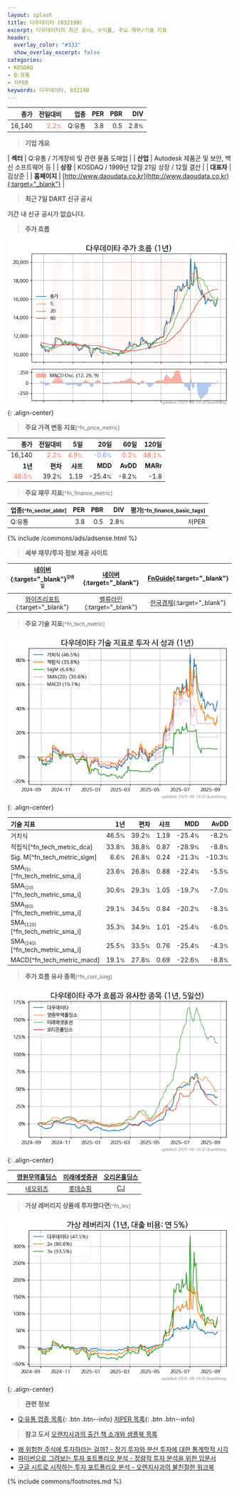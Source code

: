 ```yaml
---
layout: splash
title: 다우데이타 (032190)
excerpt: 다우데이타의 최근 공시, 수익률, 주요 재무/기술 지표
header:
  overlay_color: "#333"
  show_overlay_excerpt: false
categories:
- KOSDAQ
- Q:유통
- 저PER
keywords: 다우데이타, 032190
---
```


| **종가** | **전일대비** | **업종** | **PER** | **PBR** | **DIV** |
| -------: | -----------: | -------: | ------: | ------: | ------: |
| 16,140 | <span style="color: tomato">2.2<small>%</small></span> | Q:유통 | 3.8 | 0.5 | 2.8<small>%</small> |

<!-- more -->


> **기업 개요**<a id="company"></a>

| <span style="white-space:nowrap;">**섹터**</span> | Q:유통 / 기계장비 및 관련 물품 도매업 |
| <span style="white-space:nowrap;">**산업**</span> | Autodesk 제품군 및 보안, 백신 소프트웨어 등 |
| <span style="white-space:nowrap;">**상장**</span> | KOSDAQ / 1999년 12월 21일 상장 / 12월 결산 |
| <span style="white-space:nowrap;">**대표자**</span> | 김상준 |
| <span style="white-space:nowrap;">**홈페이지**</span> | [http://www.daoudata.co.kr](http://www.daoudata.co.kr){:target="_blank"} |


> **최근 7일 DART 신규 공시**<a id="dart"></a>

기간 내 신규 공시가 없습니다.


> **주가 흐름**<a id="price"></a>

![032190](/stock/images/032190.png){: .align-center}


> **주요 가격 변동 지표**<small>[^fn_price_metric]</small>

| **종가** | **전일대비** | **5일** | **20일** | **60일** | **120일** |
| -------: | -----------: | ------: | -------: | -------: | --------: |
| 16,140 | <span style="color: tomato">2.2<small>%</small></span> | <span style="color: tomato">4.9<small>%</small></span> | <span style="color: cornflowerblue">-0.6<small>%</small></span> | <span style="color: tomato">0.2<small>%</small></span> | <span style="color: tomato">48.1<small>%</small></span> |
| **1년** | **편차** | **샤프** | **MDD** | **AvDD** | **MARr** |
| <span style="color: tomato">46.5<small>%</small></span> | 39.2<small>%</small> | 1.19 | -25.4<small>%</small> | -8.2<small>%</small> | -1.8 |


> **주요 재무 지표**<small>[^fn_finance_metric]</small>

| **업종**<small>[^fn_sector_abbr]</small> | **PER** | **PBR** | **DIV** | **평가**<small>[^fn_finance_basic_tags]</small> |
| :--------------------------------------- | ------: | ------: | ------: | ----------------------------------------------: |
| Q:유통 | 3.8 | 0.5 | 2.8<small>%</small> | 저PER |



{% include /commons/ads/adsense.html %}

> **세부 재무/투자 정보 제공 사이트**

| [네이버](https://m.stock.naver.com/domestic/stock/032190/finance/summary){:target="_blank"}<sup><small>모바일</small></sup> | [네이버](https://finance.naver.com/item/coinfo.naver?code=032190){:target="_blank"} | [FnGuide](https://comp.fnguide.com/SVO2/ASP/SVD_Invest.asp?gicode=A032190&MenuYn=Y){:target="_blank"} |
| :---: | :---: | :---: |
| [와이즈리포트](https://comp.wisereport.co.kr/company/c1040001.aspx?cmp_cd=032190){:target="_blank"} | [밸류라인](https://www.valueline.co.kr/finance/summary/032190){:target="_blank"} | [한국경제](https://markets.hankyung.com/stock/032190/financial-summary){:target="_blank"} |


> **주요 기술 지표**<small>[^fn_tech_metric]</small>


![032190](/stock/images/032190_tech.png){: .align-center}

| **기술 지표** | **1년** | **편차** | **샤프** | **MDD** | **AvDD** |
| :------------ | ------: | -----------: | -------: | ------: | -------: |
| 거치식 | 46.5<small>%</small> | 39.2<small>%</small> | 1.19 | -25.4<small>%</small> | -8.2<small>%</small> |
| 적립식[^fn_tech_metric_dca] | 33.8<small>%</small> | 38.8<small>%</small> | 0.87 | -28.9<small>%</small> | -8.8<small>%</small> |
| Sig. M[^fn_tech_metric_sigm] | 6.6<small>%</small> | 26.8<small>%</small> | 0.24 | -21.3<small>%</small> | -10.3<small>%</small> |
| SMA<small><sub>(5)</sub></small>[^fn_tech_metric_sma_i] | 23.6<small>%</small> | 26.8<small>%</small> | 0.88 | -22.4<small>%</small> | -5.5<small>%</small> |
| SMA<small><sub>(20)</sub></small>[^fn_tech_metric_sma_i] | 30.6<small>%</small> | 29.3<small>%</small> | 1.05 | -19.7<small>%</small> | -7.0<small>%</small> |
| SMA<small><sub>(60)</sub></small>[^fn_tech_metric_sma_i] | 29.1<small>%</small> | 34.5<small>%</small> | 0.84 | -20.2<small>%</small> | -8.3<small>%</small> |
| SMA<small><sub>(120)</sub></small>[^fn_tech_metric_sma_i] | 35.3<small>%</small> | 34.9<small>%</small> | 1.01 | -25.4<small>%</small> | -6.0<small>%</small> |
| SMA<small><sub>(240)</sub></small>[^fn_tech_metric_sma_i] | 25.5<small>%</small> | 33.5<small>%</small> | 0.76 | -25.4<small>%</small> | -4.3<small>%</small> |
| MACD[^fn_tech_metric_macd] | 19.1<small>%</small> | 27.8<small>%</small> | 0.69 | -22.6<small>%</small> | -8.8<small>%</small> |


> **주가 흐름 유사 종목**<a id="corr"></a><small>[^fn_corr_long]</small>

![032190](/stock/images/032190_corr.png){: .align-center}

|       | [영원무역홀딩스](/009970/) | [미래에셋증권](/006800/) | [오리온홀딩스](/001800/) |
| :---: | :------------------------------------: | :------------------------------------: | :------------------------------------: |
|       | [네오위즈](/095660/) | [롯데쇼핑](/023530/) | [CJ](/001040/) |


> **가상 레버리지 상품에 투자했다면**<a id="2x"></a><small>[^fn_lev]</small>

![032190](/stock/images/032190_2x.png){: .align-center}


> **관련 정보**

- [Q:유통 업종 목록](/stats/sector/kosdaq_업종_유통_종목/){: .btn .btn--info} [저PER 목록](/fn/fn_low_per/){: .btn .btn--info}

> **참고 도서** [오렌지사과의 출간 책 소개와 샘플북 목록](https://kongdori.tistory.com/691)

- [왜 위험한 주식에 투자하라는 걸까? - 장기 투자와 분산 투자에 대한 통계학적 시각](https://kongdori.tistory.com/421)
- [파이썬으로 그려보는 투자 포트폴리오 분석  - 정량적 투자 분석을 위한 입문서](https://kongdori.tistory.com/643)
- [구글 시트로 시작하는 투자 포트폴리오 분석 - 오렌지사과의 불친절한 워크북](https://kongdori.tistory.com/449)


{% include commons/footnotes.md %}